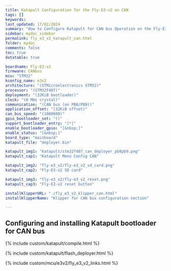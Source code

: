 ```yaml
---
title: Katapult Configuration for the Fly-E3-v2 on CAN
tags: []
keywords: 
last_updated: 17/02/2024
summary: "How to Configure Katapult for CAN bus Operation on the Fly-E3-v2"
sidebar: mydoc_sidebar
permalink: fly_e3_v2_katapult_can.html
folder: mydoc
comments: false
toc: true
datatable: true

boardname: Fly-E3-v2
firmware: CANbus
mcu: "STM32"
kconfig_name: e3v2
architecture: "(STMicroelectronics STM32)"
processor: "(STM32F407)"
deployment: "(32KiB bootloader)"
clock: "(8 MHz crystal)"
communication: "(CAN bus (on PB8/PB9))"
application_offset: "(32KiB offset)"
can_bus_speed: "(1000000)"
gpio_bootloader_set: "()"
support_bootloader_entry: "[*]"
enable_bootloader_gpio: "[&nbsp;]"
enable_status: "[&nbsp;]"
board_type: "mainboard"
katapult_file: "deployer.bin"

katapult_img1: "katapult/stm32f407_can_deployer_pb8pb9.png"
katapult_cap1: "Katapult Menu Config CAN"

katapult_img2: "fly-e3_v2/fly-e3_v2_sd_card.png"
katapult_cap2: "Fly-E3-v2 SD card"

katapult_img3: "fly-e3_v2/fly-e3_v2_reset.png"
katapult_cap3: "Fly-E3-v2 reset button"

installKlipperURL: "./fly_e3_v2_klipper_can.html"
installKlipperName: "Klipper for CAN bus configuration section"

---
```


## Configuring and installing Katapult bootloader for CAN bus

{% include custom/katapult/compile.html %}

{% include custom/katapult/flash_deployer.html %}

{% include custom/mcu/e3v2/fly_e3_v2_links.html %}
